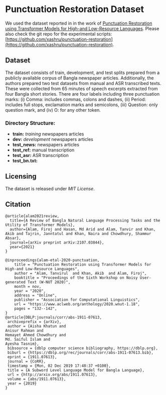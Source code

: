 # Punctuation Restoration Dataset

We used the dataset reported in in the work of [Punctuation Restoration using Transformer Models for High-and Low-Resource Languages](http://noisy-text.github.io/2020/pdf/2020.d200-1.18.pdf). Please also check the git repo for the experimental scripts: [https://github.com/xashru/punctuation-restoration](https://github.com/xashru/punctuation-restoration).

## Dataset
The dataset consists of train, development, and test splits prepared from a publicly available corpus of Bangla newspaper articles. Additionally, the authors prepared two test datasets from manual and ASR transcribed texts. These were collected from 65 minutes of speech excerpts extracted from four Bangla short stories. There are four labels including three punctuation marks: (i) Comma: includes commas, colons and dashes, (ii) Period: includes full stops, exclamation marks and semicolons, (iii) Question: only question mark, and (iv) O: for any other token.

### Directory Structure:

* **train:** *training* newspapers articles
* **dev:** *development* newspapers articles
* **test_news:** newspapers articles
* **test_ref:** manual transcription
* **test_asr:** ASR transcription
* **test_bn.txt:**



## Licensing

The dataset is released under *MIT License*.


## Citation

```
@article{alam2021review,
  title={A Review of Bangla Natural Language Processing Tasks and the Utility of Transformer Models},
  author={Alam, Firoj and Hasan, Md Arid and Alam, Tanvir and Khan, Akib and Tajrin, Janntatul and Khan, Naira and Chowdhury, Shammur Absar},
  journal={arXiv preprint arXiv:2107.03844},
  year={2021}
}

@inproceedings{alam-etal-2020-punctuation,
    title = "Punctuation Restoration using Transformer Models for High-and Low-Resource Languages",
    author = "Alam, Tanvirul  and Khan, Akib  and Alam, Firoj",
    booktitle = "Proceedings of the Sixth Workshop on Noisy User-generated Text (W-NUT 2020)",
    month = nov,
    year = "2020",
    address = "Online",
    publisher = "Association for Computational Linguistics",
    url = "https://www.aclweb.org/anthology/2020.wnut-1.18",
    pages = "132--142",
}
@article{DBLP:journals/corr/abs-1911-07613,
 archiveprefix = {arXiv},
 author = {Aisha Khatun and
Anisur Rahman and
Hemayet Ahmed Chowdhury and
Md. Saiful Islam and
Ayesha Tasnim},
 bibsource = {dblp computer science bibliography, https://dblp.org},
 biburl = {https://dblp.org/rec/journals/corr/abs-1911-07613.bib},
 eprint = {1911.07613},
 journal = {CoRR},
 timestamp = {Mon, 02 Dec 2019 17:48:37 +0100},
 title = {A Subword Level Language Model for Bangla Language},
 url = {http://arxiv.org/abs/1911.07613},
 volume = {abs/1911.07613},
 year = {2019}
}
```
